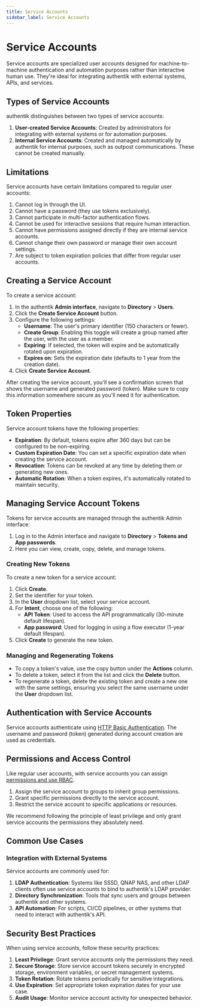 ```yaml
---
title: Service Accounts
sidebar_label: Service Accounts
---
```


# Service Accounts

Service accounts are specialized user accounts designed for machine-to-machine authentication and automation purposes rather than interactive human use. They're ideal for integrating authentik with external systems, APIs, and services.

## Types of Service Accounts

authentik distinguishes between two types of service accounts:

1. **User-created Service Accounts**: Created by administrators for integrating with external systems or for automation purposes.
2. **Internal Service Accounts**: Created and managed automatically by authentik for internal purposes, such as outpost communications. These cannot be created manually.

## Limitations

Service accounts have certain limitations compared to regular user accounts:

1. Cannot log in through the UI.
2. Cannot have a password (they use tokens exclusively).
3. Cannot participate in multi-factor authentication flows.
4. Cannot be used for interactive sessions that require human interaction.
5. Cannot have permissions assigned directly if they are internal service accounts.
6. Cannot change their own password or manage their own account settings.
7. Are subject to token expiration policies that differ from regular user accounts.

## Creating a Service Account

To create a service account:

1. In the authentik **Admin interface**, navigate to **Directory** > **Users**.
2. Click the **Create Service Account** button.
3. Configure the following settings:
    - **Username**: The user's primary identifier (150 characters or fewer).
    - **Create Group**: Enabling this toggle will create a group named after the user, with the user as a member.
    - **Expiring**: If selected, the token will expire and be automatically rotated upon expiration.
    - **Expires on**: Sets the expiration date (defaults to 1 year from the creation date).
4. Click **Create Service Account**.

After creating the service account, you'll see a confirmation screen that shows the username and generated password (token). Make sure to copy this information somewhere secure as you'll need it for authentication.

## Token Properties

Service account tokens have the following properties:

- **Expiration**: By default, tokens expire after 360 days but can be configured to be non-expiring.
- **Custom Expiration Date**: You can set a specific expiration date when creating the service account.
- **Revocation**: Tokens can be revoked at any time by deleting them or generating new ones.
- **Automatic Rotation**: When a token expires, it's automatically rotated to maintain security.

## Managing Service Account Tokens

Tokens for service accounts are managed through the authentik Admin interface:

1. Log in to the Admin interface and navigate to **Directory** > **Tokens and App passwords**.
2. Here you can view, create, copy, delete, and manage tokens.

### Creating New Tokens

To create a new token for a service account:

1. Click **Create**.
2. Set the identifier for your token.
3. In the **User** dropdown list, select your service account.
4. For **Intent**, choose one of the following:
    - **API Token**: Used to access the API programmatically (30-minute default lifespan).
    - **App password**: Used for logging in using a flow executor (1-year default lifespan).
5. Click **Create** to generate the new token.

### Managing and Regenerating Tokens

- To copy a token's value, use the copy button under the **Actions** column.
- To delete a token, select it from the list and click the **Delete** button.
- To regenerate a token, delete the existing token and create a new one with the same settings, ensuring you select the same username under the **User** dropdown list.

## Authentication with Service Accounts

Service accounts authenticate using [HTTP Basic Authentication](https://datatracker.ietf.org/doc/html/rfc7617). The username and password (token) generated during account creation are used as credentials.

## Permissions and Access Control

Like regular user accounts, with service accounts you can assign [permissions and use RBAC](../users-sources/access-control/manage_permissions).

1. Assign the service account to groups to inherit group permissions.
2. Grant specific permissions directly to the service account.
3. Restrict the service account to specific applications or resources.

We recommend following the principle of least privilege and only grant service accounts the permissions they absolutely need.

## Common Use Cases

### Integration with External Systems

Service accounts are commonly used for:

1. **LDAP Authentication**: Systems like SSSD, QNAP NAS, and other LDAP clients often use service accounts to bind to authentik's LDAP provider.
2. **Directory Synchronization**: Tools that sync users and groups between authentik and other systems.
3. **API Automation**: For scripts, CI/CD pipelines, or other systems that need to interact with authentik's API.

## Security Best Practices

When using service accounts, follow these security practices:

1. **Least Privilege**: Grant service accounts only the permissions they need.
2. **Secure Storage**: Store service account tokens securely in encrypted storage, environment variables, or secret management systems.
3. **Token Rotation**: Rotate tokens periodically for sensitive integrations.
4. **Use Expiration**: Set appropriate token expiration dates for your use case.
5. **Audit Usage**: Monitor service account activity for unexpected behavior.
